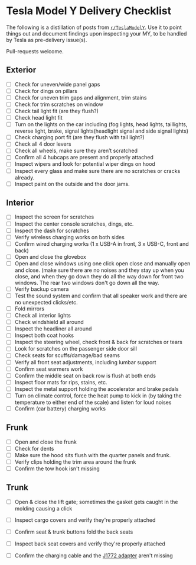 # Tesla Model Y Delivery Checklist

The following is a distillation of posts from [`r/TeslaModelY`](https://www.reddit.com/r/TeslaModelY/).
Use it to point things out and document findings upon inspecting your MY, to be handled by Tesla as pre-delivery
issue(s).

Pull-requests welcome.

## Exterior

- [ ] Check for uneven/wide panel gaps
- [ ] Check for dings on pillars
- [ ] Check for uneven trim gaps and alignment, trim stains
- [ ] Check for trim scratches on window
- [ ] Check tail light fit (are they flush?)
- [ ] Check head light fit
- [ ] Turn on the lights on the car including (fog lights, head lights, taillights,  reverse light, brake, signal lights(headlight signal and side signal lights)
- [ ] Check charging port fit (are they flush with tail light?)
- [ ] Check all 4 door levers
- [ ] Check all wheels, make sure they aren’t scratched
- [ ] Confirm all 4 hubcaps are present and properly attached
- [ ] Inspect wipers and look for potential wiper dings on hood
- [ ] Inspect every glass and make sure there are no scratches or cracks already. 
- [ ] Inspect paint on the outside and the door jams. 

## Interior

- [ ] Inspect the screen for scratches
- [ ] Inspect the center console scratches, dings, etc.
- [ ] Inspect the dash for scratches
- [ ] Verify wireless charging works on both sides
- [ ] Confirm wired charging works (1 x USB-A in front, 3 x USB-C, front and back)
- [ ] Open and close the glovebox
- [ ] Open and close windows using one click open close and manually open and close. (make sure there are no noises and they stay up when you close, and when they go down they do all the way down for front two windows. The rear two windows don't go down all the way.
- [ ] Verify backup camera
- [ ] Test the sound system and confirm that all speaker work and there are no unexpected clicks/etc.
- [ ] Fold mirrors
- [ ] Check all interior lights
- [ ] Check windshield all around
- [ ] Inspect the headliner all around
- [ ] Inspect both coat hooks
- [ ] Inspect the steering wheel, check front & back for scratches or tears
- [ ] Look for scratches on the passenger side door sill
- [ ] Check seats for scuffs/damage/bad seams
- [ ] Verify all front seat adjustments, including lumbar support
- [ ] Confirm seat warmers work 
- [ ] Confirm the middle seat on back row is flush at both ends
- [ ] Inspect floor mats for rips, stains, etc.
- [ ] Inspect the metal support holding the accelerator and brake pedals
- [ ] Turn on climate control, force the heat pump to kick in (by taking the temperature to either end of the scale) and listen for loud noises
- [ ] Confirm (car battery) charging works

## Frunk

- [ ] Open and close the frunk
- [ ] Check for dents
- [ ] Make sure the hood sits flush with the quarter panels and frunk. 
- [ ] Verify clips holding the trim area around the frunk
- [ ] Confirm the tow hook isn't missing

## Trunk

- [ ] Open & close the lift gate; sometimes the gasket gets caught in the molding causing a click 
- [ ] Inspect cargo covers and verify they're properly attached
- [ ] Confirm seat & trunk buttons fold the back seats
- [ ] Inspect back seat covers and verify they're properly attached
- [ ] Confirm the charging cable and the [J1772 adapter](https://shop.tesla.com/product/sae-j1772-charging-adapter) aren't missing




